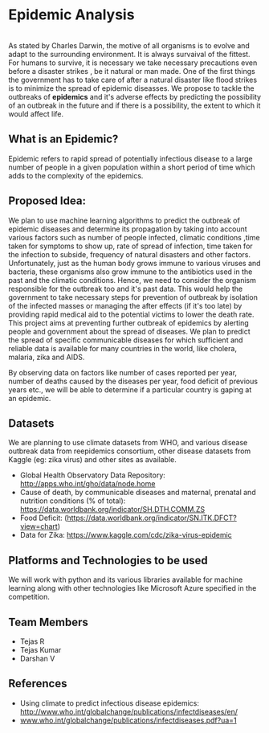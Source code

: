 # Epidemic Analysis
<br>
As stated by Charles Darwin, the motive of all organisms is to evolve and adapt to the surrounding environment. It is always survaival of the fittest. For humans to survive, it is necessary we take necessary precautions even before a disaster strikes , be it natural or man made. One of the first things the government has to take care of after a natural disaster like flood strikes is to minimize the spread of epidemic diseasses. We propose to tackle the outbreaks of <b>epidemics</b> and it's adverse effects by predicting the possibility of an outbreak in the future and if there is a possibility, the extent to which it would affect life.

## What is an Epidemic?
Epidemic refers to rapid spread of potentially infectious disease to a large number of people in a given population within a 
short period of time which adds to the complexity of the epidemics.

## Proposed Idea:
We plan to use machine learning algorithms to predict the outbreak of epidemic diseases and determine its propagation by taking into account various factors such as number of people infected, climatic conditions ,time taken for symptoms to show up, rate of spread of infection, time taken for the infection to subside, frequency of natural disasters and other factors. Unfortunately, just as the human body grows immune to various viruses and bacteria, these organisms also grow immune to the antibiotics used in the past and the climatic conditions. Hence, we need to consider the organism responsible for the outbreak too and it's past data. This would help the government to take necessary steps for prevention of outbreak by isolation of the infected masses or managing the after effects (if it's too late) by providing rapid medical aid to the potential victims to lower the death rate. This project aims at preventing further outbreak of epidemics by alerting people and government about the spread of diseases. We plan to predict the spread of specific communicable diseases for which sufficient and reliable data is available for many countries in the world, like cholera, malaria, zika and AIDS. 

By observing data on factors like number of cases reported per year, number of deaths caused by the diseases per year, food deficit of previous years etc., we will be able to determine if a particular country is gaping at an epidemic.

## Datasets
We are planning to use climate datasets from WHO, and various disease outbreak data from reepidemics consortium, other disease datasets from Kaggle (eg: zika virus) and other sites as available.

* Global Health Observatory Data Repository: http://apps.who.int/gho/data/node.home
* Cause of death, by communicable diseases and maternal, prenatal and nutrition conditions (% of total): https://data.worldbank.org/indicator/SH.DTH.COMM.ZS
* Food Deficit: (https://data.worldbank.org/indicator/SN.ITK.DFCT?view=chart)
* Data for Zika: https://www.kaggle.com/cdc/zika-virus-epidemic

## Platforms and Technologies to be used
We will work with python and its various libraries available for machine learning along with other technologies like Microsoft Azure specified in the competition.

## Team Members
* Tejas R
* Tejas Kumar
* Darshan V

## References
* Using climate to predict infectious disease epidemics: http://www.who.int/globalchange/publications/infectdiseases/en/
* www.who.int/globalchange/publications/infectdiseases.pdf?ua=1
